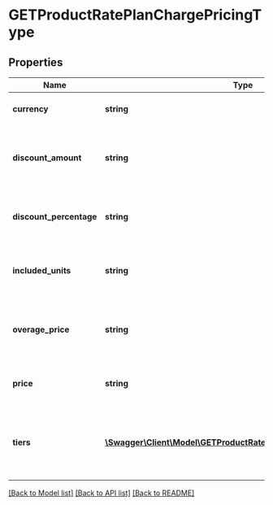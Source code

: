# GETProductRatePlanChargePricingType

## Properties
Name | Type | Description | Notes
------------ | ------------- | ------------- | -------------
**currency** | **string** | Currency used by the charge model. For example: USD or EUR | [optional] 
**discount_amount** | **string** | Value subtracted from price in currency specified. Used only when the charge model is DiscountFixedAmount. | [optional] 
**discount_percentage** | **string** | Percent discount applied to the price. Used only when the charge model is DiscountPercentage. | [optional] 
**included_units** | **string** | Specifies the number of units in the base set of units when the charge model is Overage. | [optional] 
**overage_price** | **string** | Price per unit when base set of units is exceeded. Used only when charge model is Overage or Tiered with Overage. | [optional] 
**price** | **string** | The decimal value that applies when the charge model is not tiered | [optional] 
**tiers** | [**\Swagger\Client\Model\GETProductRatePlanChargePricingTierType[]**](GETProductRatePlanChargePricingTierType.md) | Container for one or many defined tier ranges with distinct pricing.  Applies when model is &#x60;Tiered&#x60;, &#x60;TieredWithOverage&#x60;, or &#x60;Volume&#x60; | [optional] 

[[Back to Model list]](../README.md#documentation-for-models) [[Back to API list]](../README.md#documentation-for-api-endpoints) [[Back to README]](../README.md)


